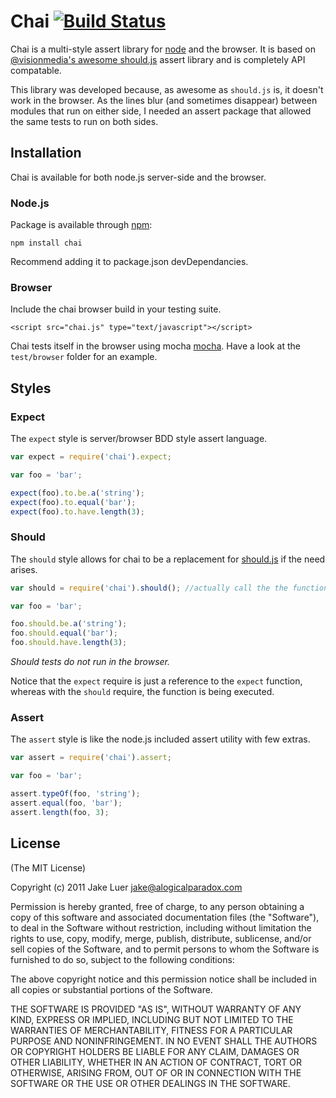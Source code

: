 # Chai [![Build Status](https://secure.travis-ci.org/logicalparadox/chai.png)](http://travis-ci.org/logicalparadox/chai)

Chai is a multi-style assert library for [node](http://nodejs.org) and the browser.
It is based on [@visionmedia's awesome should.js](https://github.com/visionmedia/should.js)
assert library and is completely API compatable.

This library was developed because, as awesome as `should.js` is, it doesn't work in the browser.
As the lines blur (and sometimes disappear) between modules that run on either side, I needed
an assert package that allowed the same tests to run on both sides.

## Installation

Chai is available for both node.js server-side and the browser.

### Node.js

Package is available through [npm](http://npmjs.org):

    npm install chai

Recommend adding it to package.json devDependancies.

### Browser

Include the chai browser build in your testing suite.

    <script src="chai.js" type="text/javascript"></script>

Chai tests itself in the browser using mocha [mocha](https://github.com/visionmedia/mocha).
Have a look at the `test/browser` folder for an example.

## Styles

### Expect

The `expect` style is server/browser BDD style assert language.

```js
var expect = require('chai').expect;

var foo = 'bar';

expect(foo).to.be.a('string');
expect(foo).to.equal('bar');
expect(foo).to.have.length(3);
```

### Should

The `should` style allows for chai to be a replacement for [should.js](https://github.com/visionmedia/should.js)
if the need arises.

```js
var should = require('chai').should(); //actually call the the function

var foo = 'bar';

foo.should.be.a('string');
foo.should.equal('bar');
foo.should.have.length(3);
```

*Should tests do not run in the browser.*

Notice that the `expect` require is just a reference to the `expect` function, whereas
with the `should` require, the function is being executed.

### Assert

The `assert` style is like the node.js included assert utility with few extras.

```js
var assert = require('chai').assert;

var foo = 'bar';

assert.typeOf(foo, 'string');
assert.equal(foo, 'bar');
assert.length(foo, 3);
```

## License

(The MIT License)

Copyright (c) 2011 Jake Luer <jake@alogicalparadox.com>

Permission is hereby granted, free of charge, to any person obtaining a copy
of this software and associated documentation files (the "Software"), to deal
in the Software without restriction, including without limitation the rights
to use, copy, modify, merge, publish, distribute, sublicense, and/or sell
copies of the Software, and to permit persons to whom the Software is
furnished to do so, subject to the following conditions:

The above copyright notice and this permission notice shall be included in
all copies or substantial portions of the Software.

THE SOFTWARE IS PROVIDED "AS IS", WITHOUT WARRANTY OF ANY KIND, EXPRESS OR
IMPLIED, INCLUDING BUT NOT LIMITED TO THE WARRANTIES OF MERCHANTABILITY,
FITNESS FOR A PARTICULAR PURPOSE AND NONINFRINGEMENT. IN NO EVENT SHALL THE
AUTHORS OR COPYRIGHT HOLDERS BE LIABLE FOR ANY CLAIM, DAMAGES OR OTHER
LIABILITY, WHETHER IN AN ACTION OF CONTRACT, TORT OR OTHERWISE, ARISING FROM,
OUT OF OR IN CONNECTION WITH THE SOFTWARE OR THE USE OR OTHER DEALINGS IN
THE SOFTWARE.